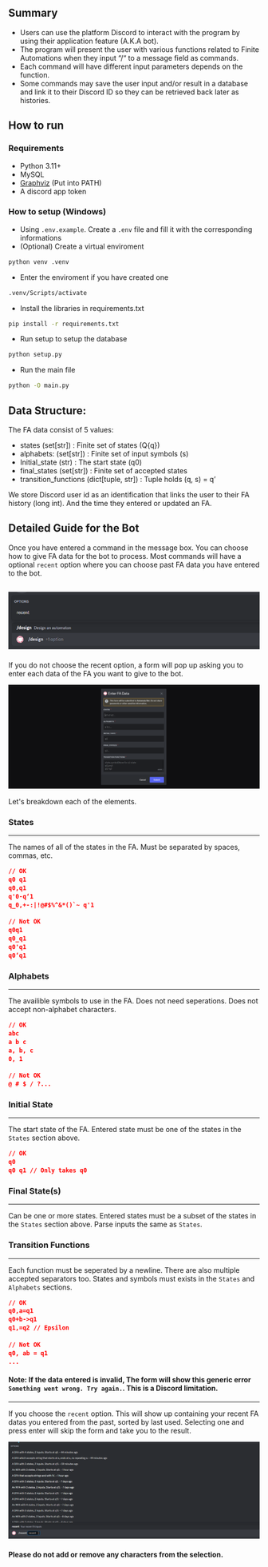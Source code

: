 ## Summary
- Users can use the platform Discord to interact with the program by using their application feature (A.K.A bot).
- The program will present the user with various functions related to Finite Automations when they input “/“ to a message field as commands.
- Each command will have different input parameters depends on the function.
- Some commands may save the user input and/or result in a database and link it to their Discord ID so they can be retrieved back later as histories.


## How to run

### Requirements

- Python 3.11+
- MySQL
- [Graphviz](https://graphviz.org/) (Put into PATH)
- A discord app token

### How to setup (Windows)
- Using `.env.example`. Create a `.env` file and fill it with the corresponding informations
- (Optional) Create a virtual enviroment
```bash
python venv .venv
```
- Enter the enviroment if you have created one
```bash
.venv/Scripts/activate
```
- Install the libraries in requirements.txt
```bash
pip install -r requirements.txt
```
- Run setup to setup the database
```bash
python setup.py
```
- Run the main file
```bash
python -O main.py
```


## Data Structure:
The FA data consist of 5 values:
- states (set[str]) : Finite set of states (Q{q})
- alphabets: (set[str]) : Finite set of input symbols (s)
- Initial_state (str) : The start state (q0)
- final_states (set[str]) : Finite set of accepted states
- transition_functions (dict[tuple, str]) : Tuple holds (q, s) = q’

We store Discord user id as an identification that links the user to their FA history (long int). And the time they entered or updated an FA.


## Detailed Guide for the Bot
Once you have entered a command in the message box. You can choose how to give FA data for the bot to process.
Most commands will have a optional `recent` option where you can choose past FA data you have entered to the bot.

![](storage\examples\command.png)
---
If you do not choose the recent option, a form will pop up asking you to enter each data of the FA you want to give to the bot.

![](storage\examples\modal.png)

Let's breakdown each of the elements.
### States
___
The names of all of the states in the FA. Must be separated by spaces, commas, etc.
```json
// OK
q0 q1
q0,q1
q'0-q‘1
q_0,+-:|!@#$%^&*()`~ q'1

// Not OK
q0q1
q0_q1
q0'q1
q0‘q1
```

### Alphabets
___
The availible symbols to use in the FA. Does not need seperations. Does not accept non-alphabet characters.
```json
// OK
abc
a b c
a, b, c
0, 1

// Not OK
@ # $ / ?...
```
### Initial State
___
The start state of the FA. Entered state must be one of the states in the `States` section above.
```json
// OK
q0
q0 q1 // Only takes q0
```
### Final State(s)
___
Can be one or more states. Entered states must be a subset of the states in the `States` section above. Parse inputs the same as `States`.
### Transition Functions
___
Each function must be seperated by a newline. There are also multiple accepted separators too. States and symbols must exists in the `States` and `Alphabets` sections.

```json
// OK
q0,a=q1
q0+b->q1
q1,=q2 // Epsilon

// Not OK
q0, ab = q1
...
```

#### Note: If the data entered is invalid, The form will show this generic error `Something went wrong. Try again.`. This is a Discord limitation.
---
If you choose the `recent` option. This will show up containing your recent FA datas you entered from the past, sorted by last used.
Selecting one and press enter will skip the form and take you to the result.

![](storage\examples\recent.png)

#### Please do not add or remove any characters from the selection.
